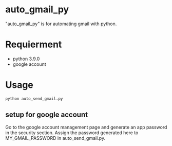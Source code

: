 # auto_gmail_py

"auto_gmail_py" is for automating gmail with python.

# Requierment

* python 3.9.0
* google account

# Usage

 ```zsh
 python auto_send_gmail.py
 ```
 
 ## setup for google account
 Go to the google account management page and generate an app password in the security section.
 Assign the password generated here to MY_GMAIL_PASSWORD in auto_send_gmail.py.
